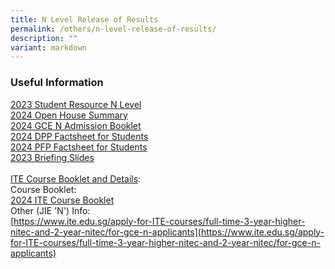 ```yaml
---
title: N Level Release of Results
permalink: /others/n-level-release-of-results/
description: ""
variant: markdown
---
```

### Useful Information

[2023 Student Resource N Level](/files/Useful%20Links/UL%20Students/2023_Student_Resource_N_Level.pdf)<br>
[2024 Open House Summary](/files/Useful%20Links/UL%20Students/2024_Open_House_Summary.pdf)<br>[2024 GCE N Admission Booklet](/files/Useful%20Links/UL%20Students/2024%20gce%20n%20admission%20booklet.pdf)<br>
[2024 DPP Factsheet for Students](/files/Useful%20Links/UL%20Students/2024_DPP_Factsheet_for_Students.pdf)<br>
[2024 PFP Factsheet for Students](/files/Useful%20Links/UL%20Students/2024_PFP_Factsheet_for_Students.pdf)<br>
[2023 Briefing Slides](/files/Useful%20Links/UL%20Students/2023%20briefing%20slides.pdf)<br><br>
<u>ITE Course Booklet and Details</u>:<br>
Course Booklet: <br> [2024 ITE Course Booklet](/files/Useful%20Links/UL%20Students/2024%20ite%20course%20booklet.pdf)<br>
Other (JIE 'N') Info: <br> [https://www.ite.edu.sg/apply-for-ITE-courses/full-time-3-year-higher-nitec-and-2-year-nitec/for-gce-n-applicants](https://www.ite.edu.sg/apply-for-ITE-courses/full-time-3-year-higher-nitec-and-2-year-nitec/for-gce-n-applicants)